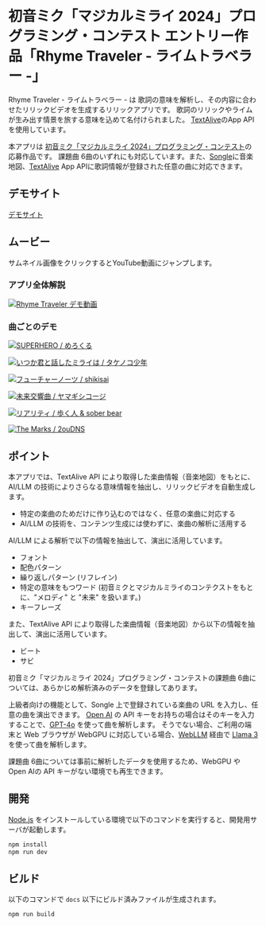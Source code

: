 # 初音ミク「マジカルミライ 2024」プログラミング・コンテスト エントリー作品「Rhyme Traveler - ライムトラベラー -」

Rhyme Traveler - ライムトラベラー - は 歌詞の意味を解析し、その内容に合わせたリリックビデオを生成するリリックアプリです。
歌詞のリリックやライムが生み出す情景を旅する意味を込めて名付けられました。
[TextAlive](https://textalive.jp/)のApp APIを使用しています。

本アプリは [初音ミク「マジカルミライ 2024」プログラミング・コンテスト](https://developer.textalive.jp/events/magicalmirai2024/)の応募作品です。
課題曲 6曲のいずれにも対応しています。また、[Songle](https://songle.jp/)に音楽地図、[TextAlive](https://textalive.jp/) App APIに歌詞情報が登録された任意の曲に対応できます。

## デモサイト

[デモサイト](http://ai-lyrics-visualizer-test.s3-website.ap-northeast-1.amazonaws.com/)

## ムービー

サムネイル画像をクリックするとYouTube動画にジャンプします。

### アプリ全体解説
[![Rhyme Traveler デモ動画](https://github.com/moomindani/ai-lyrics-visualizer/assets/1304020/10a99469-d193-4395-9282-98e9f2d8d836)](https://www.youtube.com/watch?v=TWCus0RPqCg)

### 曲ごとのデモ
[![SUPERHERO / めろくる](https://github.com/moomindani/ai-lyrics-visualizer/assets/1304020/2b08835b-b4b1-471b-b371-b04eb8ae48c1)](https://youtu.be/NShtx2EVWXY)

[![いつか君と話したミライは / タケノコ少年](https://github.com/moomindani/ai-lyrics-visualizer/assets/1304020/3bf6edce-8098-467b-8b03-4540e07288bc)](https://youtu.be/e8ouklabzi4)

[![フューチャーノーツ / shikisai](https://github.com/moomindani/ai-lyrics-visualizer/assets/1304020/4c82bf1f-2408-4b0b-9e8f-7ceff732d22a)](https://youtu.be/jt5sF6OrpHw)

[![未来交響曲 / ヤマギシコージ](https://github.com/moomindani/ai-lyrics-visualizer/assets/1304020/7dc829cf-6fa1-4723-88d0-2a32f164fdd1)](https://youtu.be/GBtLBDJzKJ0)

[![リアリティ / 歩く人 & sober bear](https://github.com/moomindani/ai-lyrics-visualizer/assets/1304020/c9b452ad-5624-4a5b-9010-67e84578ae66)](https://youtu.be/S3167LtmMCc')

[![The Marks / 2ouDNS](https://github.com/moomindani/ai-lyrics-visualizer/assets/1304020/5c519661-c5d5-4125-9005-e756c7ecb277)](https://youtu.be/ekbZgp2JrAs)

## ポイント

本アプリでは、TextAlive API により取得した楽曲情報（音楽地図）をもとに、AI/LLM の技術によりさらなる意味情報を抽出し、リリックビデオを自動生成します。

* 特定の楽曲のためだけに作り込むのではなく、任意の楽曲に対応する
* AI/LLM の技術を、コンテンツ生成には使わずに、楽曲の解析に活用する

AI/LLM による解析で以下の情報を抽出して、演出に活用しています。

* フォント
* 配色パターン
* 繰り返しパターン (リフレイン)
* 特定の意味をもつワード (初音ミクとマジカルミライのコンテクストをもとに、"メロディ" と "未来" を扱います。)
* キーフレーズ


また、TextAlive API により取得した楽曲情報（音楽地図）から以下の情報を抽出して、演出に活用しています。

* ビート
* サビ

初音ミク「マジカルミライ 2024」プログラミング・コンテストの課題曲 6曲については、あらかじめ解析済みのデータを登録してあります。

上級者向けの機能として、Songle 上で登録されている楽曲の URL を入力し、任意の曲を演出できます。
[Open AI](https://openai.com/index/openai-api/) の API キーをお持ちの場合はそのキーを入力することで、[GPT-4o](https://openai.com/index/hello-gpt-4o/) を使って曲を解析します。
そうでない場合、ご利用の端末と Web ブラウザが WebGPU に対応している場合、[WebLLM](https://webllm.mlc.ai/) 経由で [Llama 3](https://llama.meta.com/llama3/) を使って曲を解析します。

課題曲 6曲については事前に解析したデータを使用するため、WebGPU や Open AIの API キーがない環境でも再生できます。

## 開発

[Node.js](https://nodejs.org/) をインストールしている環境で以下のコマンドを実行すると、開発用サーバが起動します。

```sh
npm install
npm run dev
```

## ビルド

以下のコマンドで `docs` 以下にビルド済みファイルが生成されます。

```sh
npm run build
```
